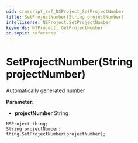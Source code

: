 ```yaml
---
uid: crmscript_ref_NSProject_SetProjectNumber
title: SetProjectNumber(String projectNumber)
intellisense: NSProject.SetProjectNumber
keywords: NSProject, GetProjectNumber
so.topic: reference
---
```


# SetProjectNumber(String projectNumber)

Automatically generated number

**Parameter:** 
* **projectNumber** String

```crmscript
NSProject thing;
String projectNumber;
thing.SetProjectNumber(projectNumber);
```

